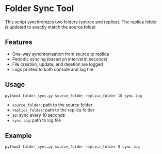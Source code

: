 # Folder Sync Tool

This script synchronizes two folders (source and replica). The replica folder is updated to exactly match the source folder.

## Features

- One-way synchronization from source to replica
- Periodic syncing (based on interval in seconds)
- File creation, update, and deletion are logged
- Logs printed to both console and log file

## Usage

```bash
python3 folder_sync.py source_folder replica_folder 10 sync.log
```

- `source_folder`: path to the source folder
- `replica_folder`: path to the replica folder
- `10`: sync every 10 seconds
- `sync.log`: path to log file

## Example

```bash
python3 folder_sync.py source_folder replica_folder 5 sync.log
```
